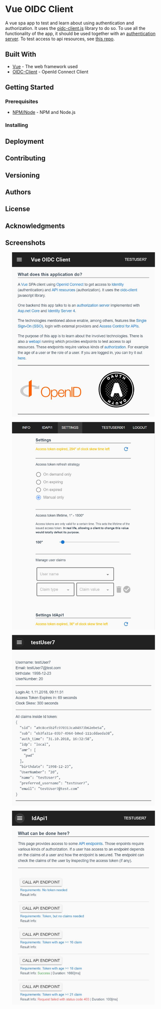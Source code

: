 # Vue OIDC Client

A vue spa app to test and learn about using authentication and authorization. It uses the <a href="https://github.com/IdentityModel/oidc-client-js">oidc-client.js</a> library to do so.
To use all the functionality of the app, it should be used together with an <a href="https://github.com/latsic/idServer.git">authentication server</a>.
To test access to api resources, see <a href="https://github.com/latsic/idApi1.git">this repo</a>.

## Built With

* [Vue](https://vuejs.org/) - The web framework used
* [OIDC-Client](https://github.com/IdentityModel/oidc-client-js) - OpenId Connect Client

## Getting Started

### Prerequisites

* [NPM/Node](https://www.npmjs.com/get-npm) - NPM and Node.js

### Installing

## Deployment

## Contributing

## Versioning

## Authors

## License

## Acknowledgments

## Screenshots

<p align="center">
  <img width="460" src="./app_screenshot_info.jpg">
</p>

<p align="center">
  <img width="460" src="./app_screenshot_settings.jpg">
</p>

<p align="center">
  <img width="460" src="./app_screenshot_credentials.jpg">
</p>

<p align="center">
  <img width="460" src="./app_screenshot_api.jpg">
</p>

